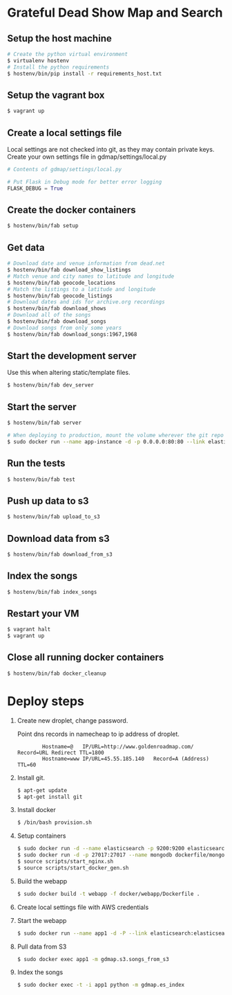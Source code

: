 # Grateful Dead Show Map and Search

## Setup the host machine

```bash
# Create the python virtual environment
$ virtualenv hostenv
# Install the python requirements
$ hostenv/bin/pip install -r requirements_host.txt
```

## Setup the vagrant box

```bash
$ vagrant up
```

## Create a local settings file

Local settings are not checked into git, as they may contain private keys.
Create your own settings file in gdmap/settings/local.py
```python
# Contents of gdmap/settings/local.py

# Put Flask in Debug mode for better error logging
FLASK_DEBUG = True
```

## Create the docker containers
```bash
$ hostenv/bin/fab setup
```

## Get data
```bash
# Download date and venue information from dead.net
$ hostenv/bin/fab download_show_listings
# Match venue and city names to latitude and longitude
$ hostenv/bin/fab geocode_locations
# Match the listings to a latitude and longitude
$ hostenv/bin/fab geocode_listings
# Download dates and ids for archive.org recordings
$ hostenv/bin/fab download_shows
# Download all of the songs
$ hostenv/bin/fab download_songs
# Download songs from only some years
$ hostenv/bin/fab download_songs:1967,1968
```

## Start the development server

Use this when altering static/template files.

```bash
$ hostenv/bin/fab dev_server
```

## Start the server

```bash
$ hostenv/bin/fab server

# When deploying to production, mount the volume wherever the git repo was cloned, e.g.
$ sudo docker run --name app-instance -d -p 0.0.0.0:80:80 --link elasticsearch:elasticsearch --link mongodb:mongodb --volume=/usr/local/src/gdmap:/gdmap webapp
```

## Run the tests

```bash
$ hostenv/bin/fab test
```

## Push up data to s3

```bash
$ hostenv/bin/fab upload_to_s3
```

## Download data from s3

```bash
$ hostenv/bin/fab download_from_s3
```

## Index the songs

```bash
$ hostenv/bin/fab index_songs
```

## Restart your VM

```bash
$ vagrant halt
$ vagrant up
```

## Close all running docker containers

```bash
$ hostenv/bin/fab docker_cleanup
```

# Deploy steps

1. Create new droplet, change password.
    
    Point dns records in namecheap to ip address of droplet.

    ```
            Hostname=@   IP/URL=http://www.goldenroadmap.com/   Record=URL Redirect TTL=1800
            Hostname=www IP/URL=45.55.185.140   Record=A (Address)     TTL=60
    ```

2. Install git.
    
    ```bash
    $ apt-get update
    $ apt-get install git
    ```

3. Install docker
    
    ```bash
    $ /bin/bash provision.sh
    ```

4. Setup containers

    ```bash
    $ sudo docker run -d --name elasticsearch -p 9200:9200 elasticsearch:1.4.2
    $ sudo docker run -d -p 27017:27017 --name mongodb dockerfile/mongodb
    $ source scripts/start_nginx.sh
    $ source scripts/start_docker_gen.sh
    ```

5. Build the webapp

    ```bash
    $ sudo docker build -t webapp -f docker/webapp/Dockerfile .
    ```

6. Create local settings file with AWS credentials
7. Start the webapp

    ```bash
    $ sudo docker run --name app1 -d -P --link elasticsearch:elasticsearch --link mongodb:mongodb -e VIRTUAL_HOST=www.goldenroadmap.com --volume=$(pwd):/gdmap webapp
    ```

8. Pull data from S3

    ```bash
    $ sudo docker exec app1 -m gdmap.s3.songs_from_s3
    ```

9. Index the songs

    ```bash
    $ sudo docker exec -t -i app1 python -m gdmap.es_index
    ```
